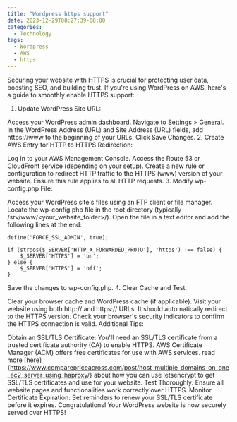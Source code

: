 ```yaml
---
title: "Wordpress https support"
date: 2023-12-29T08:27:39-08:00
categories:
  - Technology
tags:
  - Wordpress
  - AWS
  - https
---
```


Securing your website with HTTPS is crucial for protecting user data, boosting SEO, and building trust. If you're using WordPress on AWS, here's a guide to smoothly enable HTTPS support:

1. Update WordPress Site URL:

Access your WordPress admin dashboard.
Navigate to Settings > General.
In the WordPress Address (URL) and Site Address (URL) fields, add https://www to the beginning of your URLs.
Click Save Changes.
2. Create AWS Entry for HTTP to HTTPS Redirection:

Log in to your AWS Management Console.
Access the Route 53 or CloudFront service (depending on your setup).
Create a new rule or configuration to redirect HTTP traffic to the HTTPS (www) version of your website.
Ensure this rule applies to all HTTP requests.
3. Modify wp-config.php File:

Access your WordPress site's files using an FTP client or file manager.
Locate the wp-config.php file in the root directory (typically /srv/www/<your_website_folder>/).
Open the file in a text editor and add the following lines at the end:

```
define('FORCE_SSL_ADMIN', true);

if (strpos($_SERVER['HTTP_X_FORWARDED_PROTO'], 'https') !== false) {
    $_SERVER['HTTPS'] = 'on';
} else {
    $_SERVER['HTTPS'] = 'off';
}
```
Save the changes to wp-config.php.
4. Clear Cache and Test:

Clear your browser cache and WordPress cache (if applicable).
Visit your website using both http:// and https:// URLs. It should automatically redirect to the HTTPS version.
Check your browser's security indicators to confirm the HTTPS connection is valid.
Additional Tips:

Obtain an SSL/TLS Certificate: You'll need an SSL/TLS certificate from a trusted certificate authority (CA) to enable HTTPS. AWS Certificate Manager (ACM) offers free certificates for use with AWS services. read more [here]{https://www.comparepriceacross.com/post/host_multiple_domains_on_one_ec2_server_using_haproxy/} about how you can use letsencrypt to get SSL/TLS certificates and use for your website.
Test Thoroughly: Ensure all website pages and functionalities work correctly over HTTPS.
Monitor Certificate Expiration: Set reminders to renew your SSL/TLS certificate before it expires.
Congratulations! Your WordPress website is now securely served over HTTPS!